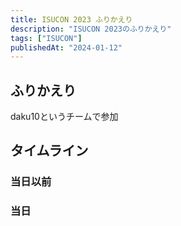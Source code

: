 ```yaml
---
title: ISUCON 2023 ふりかえり
description: "ISUCON 2023のふりかえり"
tags: ["ISUCON"]
publishedAt: "2024-01-12"
---
```


## ふりかえり

daku10というチームで参加

## タイムライン

### 当日以前

### 当日

